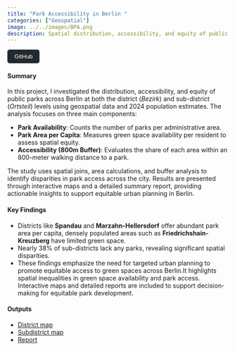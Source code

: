 ```yaml
---
title: "Park Accessibility in Berlin "
categories: ["Geospatial"]
image: ../../images/BPA.png
description: Spatial distribution, accessibility, and equity of public parks across Berlin
---
```

<a href="https://github.com/fyeqaa/berlin-park-accessibility" target="_blank">
  <button style="background-color:#24292e; color:white; padding:8px 16px; border:none; border-radius:5px; cursor:pointer;">
    GitHub
  </button>
</a>


#### Summary

In this project, I investigated the distribution, accessibility, and equity of public parks across Berlin at both the district (*Bezirk*) and sub-district (*Ortsteil*) levels using geospatial data and 2024 population estimates. The analysis focuses on three main components:

- **Park Availability**: Counts the number of parks per administrative area.
- **Park Area per Capita**: Measures green space availability per resident to assess spatial equity.
- **Accessibility (800m Buffer)**: Evaluates the share of each area within an 800-meter walking distance to a park.

The study uses spatial joins, area calculations, and buffer analysis to identify disparities in park access across the city. Results are presented through interactive maps and a detailed summary report, providing actionable insights to support equitable urban planning in Berlin.


####  Key Findings

- Districts like **Spandau** and **Marzahn-Hellersdorf** offer abundant park area per capita, densely populated areas such as **Friedrichshain-Kreuzberg** have limited green space. 
- Nearly 38% of sub-districts lack any parks, revealing significant spatial disparities.
- These findings emphasize the need for targeted urban planning to promote equitable access to green spaces across Berlin.It highlights spatial inequalities in green space availability and park access. Interactive maps and detailed reports are included to support decision-making for equitable park development.


#### Outputs

- [District map](https://fyeqaa.github.io/berlin-park-accessibility/district_park_accessibility_map.html)
- [Subdistrict map ](https://fyeqaa.github.io/berlin-park-accessibility/subdistrict_park_accessibility_map.html)
- [Report](https://github.com/fyeqaa/berlin-park-accessibility/blob/main/Results/report.md)

